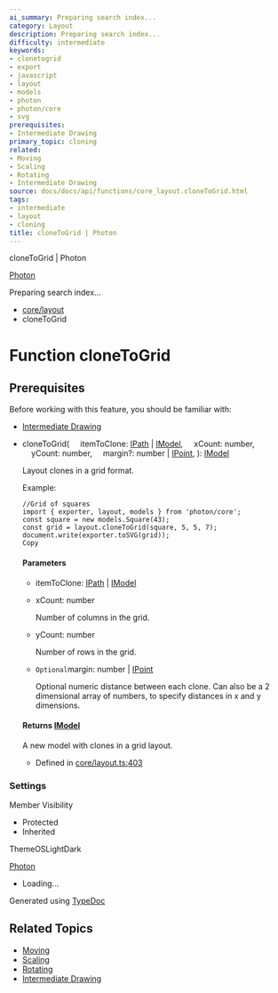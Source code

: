 ```yaml
---
ai_summary: Preparing search index...
category: Layout
description: Preparing search index...
difficulty: intermediate
keywords:
- clonetogrid
- export
- javascript
- layout
- models
- photon
- photon/core
- svg
prerequisites:
- Intermediate Drawing
primary_topic: cloning
related:
- Moving
- Scaling
- Rotating
- Intermediate Drawing
source: docs/docs/api/functions/core_layout.cloneToGrid.html
tags:
- intermediate
- layout
- cloning
title: cloneToGrid | Photon
---
```

cloneToGrid | Photon

[Photon](../index.md)




Preparing search index...

* [core/layout](../modules/core_layout.md)
* cloneToGrid

# Function cloneToGrid

## Prerequisites

Before working with this feature, you should be familiar with:

- [Intermediate Drawing](../index.md)


* cloneToGrid(
      itemToClone: [IPath](../interfaces/core_schema.IPath.md) | [IModel](../interfaces/core_schema.IModel.md),
      xCount: number,
      yCount: number,
      margin?: number | [IPoint](../interfaces/core_schema.IPoint.md),
  ): [IModel](../interfaces/core_schema.IModel.md)

  Layout clones in a grid format.

  Example:

  ```
  //Grid of squares
  import { exporter, layout, models } from 'photon/core';
  const square = new models.Square(43);
  const grid = layout.cloneToGrid(square, 5, 5, 7);
  document.write(exporter.toSVG(grid));
  Copy
  ```

  #### Parameters

  + itemToClone: [IPath](../interfaces/core_schema.IPath.md) | [IModel](../interfaces/core_schema.IModel.md)
  + xCount: number

    Number of columns in the grid.
  + yCount: number

    Number of rows in the grid.
  + `Optional`margin: number | [IPoint](../interfaces/core_schema.IPoint.md)

    Optional numeric distance between each clone. Can also be a 2 dimensional array of numbers, to specify distances in x and y dimensions.

  #### Returns [IModel](../interfaces/core_schema.IModel.md)

  A new model with clones in a grid layout.

  + Defined in [core/layout.ts:403](https://github.com/mwhite454/photon/blob/main/packages/photon/src/core/layout.ts#L403)

### Settings

Member Visibility

* Protected
* Inherited

ThemeOSLightDark

[Photon](../index.md)

* Loading...

Generated using [TypeDoc](https://typedoc.org/)

## Related Topics

- [Moving](../index.md)
- [Scaling](../index.md)
- [Rotating](../index.md)
- [Intermediate Drawing](../index.md)
